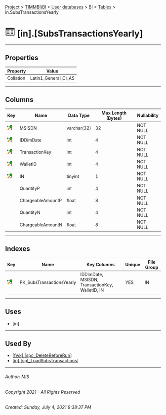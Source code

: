 #### 

[Project](../../../../index.md) > [TIMMBI\\BI](../../../index.md) > [User databases](../../index.md) > [BI](../index.md) > [Tables](Tables.md) > in.SubsTransactionsYearly

# ![Tables](../../../../Images/Table32.png) [in].[SubsTransactionsYearly]

---

## <a name="#properties"></a>Properties

| Property | Value |
|---|---|
| Collation | Latin1_General_CI_AS |


---

## <a name="#columns"></a>Columns

| Key | Name | Data Type | Max Length (Bytes) | Nullability |
|---|---|---|---|---|
| [![Cluster Primary Key PK_SubsTransactionsYearly: IDDimDate\MSISDN\TransactionKey\WalletID\IN](../../../../Images/pkcluster.png)](#indexes) | MSISDN | varchar(32) | 32 | NOT NULL |
| [![Cluster Primary Key PK_SubsTransactionsYearly: IDDimDate\MSISDN\TransactionKey\WalletID\IN](../../../../Images/pkcluster.png)](#indexes) | IDDimDate | int | 4 | NOT NULL |
| [![Cluster Primary Key PK_SubsTransactionsYearly: IDDimDate\MSISDN\TransactionKey\WalletID\IN](../../../../Images/pkcluster.png)](#indexes) | TransactionKey | int | 4 | NOT NULL |
| [![Cluster Primary Key PK_SubsTransactionsYearly: IDDimDate\MSISDN\TransactionKey\WalletID\IN](../../../../Images/pkcluster.png)](#indexes) | WalletID | int | 4 | NOT NULL |
| [![Cluster Primary Key PK_SubsTransactionsYearly: IDDimDate\MSISDN\TransactionKey\WalletID\IN](../../../../Images/pkcluster.png)](#indexes) | IN | tinyint | 1 | NOT NULL |
|  | QuantityP | int | 4 | NOT NULL |
|  | ChargeableAmountP | float | 8 | NOT NULL |
|  | QuantityN | int | 4 | NOT NULL |
|  | ChargeableAmountN | float | 8 | NOT NULL |


---

## <a name="#indexes"></a>Indexes

| Key | Name | Key Columns | Unique | File Group |
|---|---|---|---|---|
| [![Cluster Primary Key PK_SubsTransactionsYearly: IDDimDate\MSISDN\TransactionKey\WalletID\IN](../../../../Images/pkcluster.png)](#indexes) | PK_SubsTransactionsYearly | IDDimDate, MSISDN, TransactionKey, WalletID, IN | YES | IN |


---

## <a name="#uses"></a>Uses

* [in]


---

## <a name="#usedby"></a>Used By

* [[fwk].[spc_DeleteBeforeRun]](../Programmability/Stored_Procedures/spc_DeleteBeforeRun.md)
* [[in].[spt_LoadSubsTransactions]](../Programmability/Stored_Procedures/spt_LoadSubsTransactions.md)


---

###### Author:  MIS

###### Copyright 2021 - All Rights Reserved

###### Created: Sunday, July 4, 2021 9:38:37 PM

